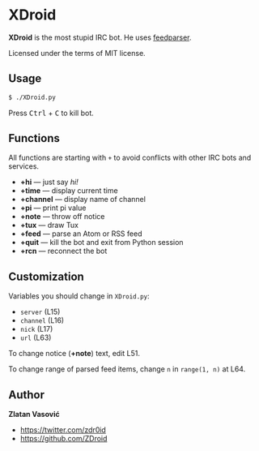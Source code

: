 # XDroid

**XDroid** is the most stupid IRC bot. He uses
[feedparser](http://code.google.com/p/feedparser/).

Licensed under the terms of MIT license.

## Usage

```bash
$ ./XDroid.py
```

Press <kbd>Ctrl</kbd> + <kbd>C</kbd> to kill bot.

## Functions

All functions are starting with `+` to avoid conflicts with other IRC bots and services.

* **+hi** — just say *hi!*
* **+time** — display current time
* **+channel** — display name of channel
* **+pi** — print pi value
* **+note** — throw off notice
* **+tux** — draw Tux
* **+feed** — parse an Atom or RSS feed
* **+quit** — kill the bot and exit from Python session
* **+rcn** — reconnect the bot

## Customization

Variables you should change in `XDroid.py`:

* `server` (L15)
* `channel` (L16)
* `nick` (L17)
* `url` (L63)

To change notice (**+note**) text, edit L51.

To change range of parsed feed items, change `n` in `range(1, n)` at L64.

## Author

**Zlatan Vasović**

* https://twitter.com/zdr0id
* https://github.com/ZDroid